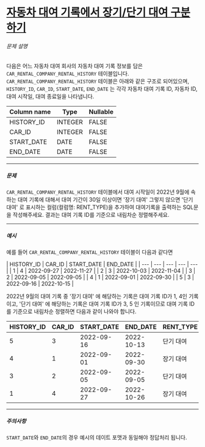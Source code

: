 # [자동차 대여 기록에서 장기/단기 대여 구분하기](https://school.programmers.co.kr/learn/courses/30/lessons/151138)


###### 문제 설명


다음은 어느 자동차 대여 회사의 자동차 대여 기록 정보를 담은 `CAR_RENTAL_COMPANY_RENTAL_HISTORY` 테이블입니다. `CAR_RENTAL_COMPANY_RENTAL_HISTORY` 테이블은 아래와 같은 구조로 되어있으며, `HISTORY_ID`, `CAR_ID`, `START_DATE`, `END_DATE` 는 각각 자동차 대여 기록 ID, 자동차 ID, 대여 시작일, 대여 종료일을 나타냅니다.


| Column name | Type | Nullable |
| --- | --- | --- |
| HISTORY_ID | INTEGER | FALSE |
| CAR_ID | INTEGER | FALSE |
| START_DATE | DATE | FALSE |
| END_DATE | DATE | FALSE |


---


##### 문제


`CAR_RENTAL_COMPANY_RENTAL_HISTORY` 테이블에서 대여 시작일이 2022년 9월에 속하는 대여 기록에 대해서 대여 기간이 30일 이상이면 '장기 대여' 그렇지 않으면 '단기 대여' 로 표시하는 컬럼(컬럼명: RENT_TYPE)을 추가하여 대여기록을 출력하는 SQL문을 작성해주세요. 결과는 대여 기록 ID를 기준으로 내림차순 정렬해주세요.



---


##### 예시


예를 들어 `CAR_RENTAL_COMPANY_RENTAL_HISTORY` 테이블이 다음과 같다면


| HISTORY_ID | CAR_ID | START_DATE | END_DATE |
| --- | --- | --- | --- | --- |
| 1 | 4 | 2022-09-27 | 2022-11-27 |
| 2 | 3 | 2022-10-03 | 2022-11-04 |
| 3 | 2 | 2022-09-05 | 2022-09-05 |
| 4 | 1 | 2022-09-01 | 2022-09-30 |
| 5 | 3 | 2022-09-16 | 2022-10-15 |


2022년 9월의 대여 기록 중 '장기 대여' 에 해당하는 기록은 대여 기록 ID가 1, 4인 기록이고, '단기 대여' 에 해당하는 기록은 대여 기록 ID가 3, 5 인 기록이므로 대여 기록 ID를 기준으로 내림차순 정렬하면 다음과 같이 나와야 합니다.


| HISTORY_ID | CAR_ID | START_DATE | END_DATE | RENT_TYPE |
| --- | --- | --- | --- | --- |
| 5 | 3 | 2022-09-16 | 2022-10-13 | 단기 대여 |
| 4 | 1 | 2022-09-01 | 2022-09-30 | 장기 대여 |
| 3 | 2 | 2022-09-05 | 2022-09-05 | 단기 대여 |
| 1 | 4 | 2022-09-27 | 2022-10-26 | 장기 대여 |

---
##### 주의사항
`START_DATE`와 `END_DATE`의 경우 예시의 데이트 포맷과 동일해야 정답처리 됩니다.